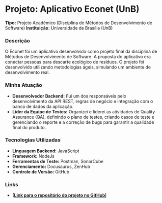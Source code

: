 # Projeto: Aplicativo Econet (UnB)

**Tipo:** Projeto Acadêmico (Disciplina de Métodos de Desenvolvimento de Software)
**Instituição:** Universidade de Brasília (UnB)

### Descrição
O Econet foi um aplicativo desenvolvido como projeto final da disciplina de Métodos de Desenvolvimento de Software. A proposta do aplicativo era conectar pessoas para descarte ecológico de resíduos. O projeto foi desenvolvido utilizando metodologias ágeis, simulando um ambiente de desenvolvimento real.

### Minha Atuação
- **Desenvolvedor Backend:** Fui um dos responsáveis pelo desenvolvimento da API REST, regras de negócio e integração com o banco de dados da aplicação.
- **Líder da Equipe de Testes:** Organizei e liderei as atividades de Quality Assurance (QA), definindo o plano de testes, criando casos de teste e gerenciando o reporte e a correção de bugs para garantir a qualidade final do produto.

### Tecnologias Utilizadas
- **Linguagem Backend:** JavaScript
- **Framework:** NodeJs
- **Ferramentas de Teste:** Postman, SonarCube
- **Gerenciamento:** Docusaurus, ZenHub
- **Controle de Versão:** GitHub

### Links
* **[[Link para o repositório do projeto no GitHub](https://github.com/FGA0138-MDS-Ajax/2025.1-Algiz)]**

